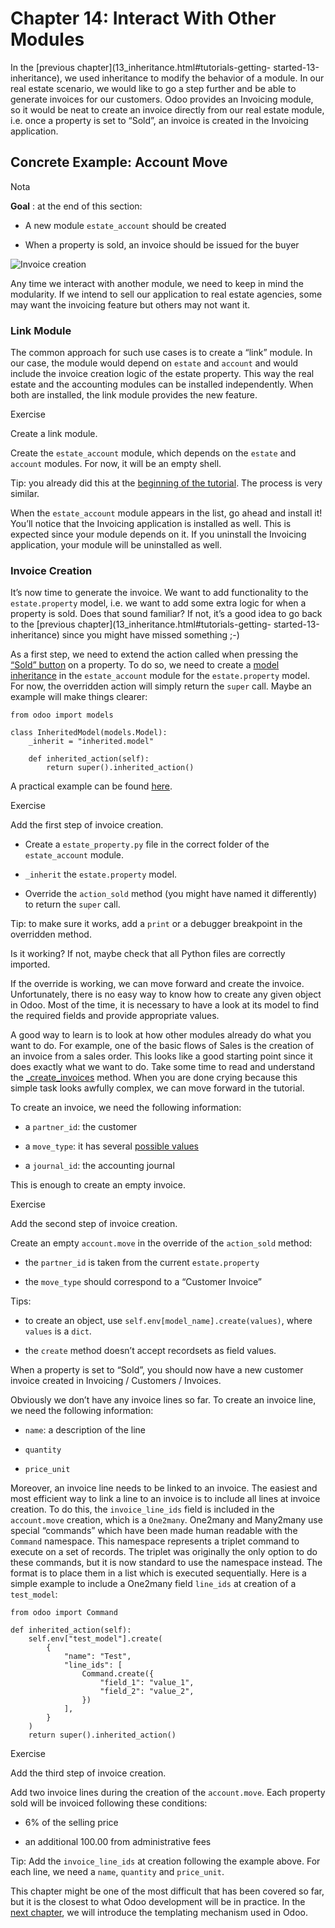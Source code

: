 # Chapter 14: Interact With Other Modules

In the [previous chapter](13_inheritance.html#tutorials-getting-
started-13-inheritance), we used inheritance to modify the behavior of a
module. In our real estate scenario, we would like to go a step further and be
able to generate invoices for our customers. Odoo provides an Invoicing
module, so it would be neat to create an invoice directly from our real estate
module, i.e. once a property is set to “Sold”, an invoice is created in the
Invoicing application.

## Concrete Example: Account Move

Nota

**Goal** : at the end of this section:

  * A new module `estate_account` should be created

  * When a property is sold, an invoice should be issued for the buyer

![Invoice creation](../../../_images/create_inv.gif)

Any time we interact with another module, we need to keep in mind the
modularity. If we intend to sell our application to real estate agencies, some
may want the invoicing feature but others may not want it.

### Link Module

The common approach for such use cases is to create a “link” module. In our
case, the module would depend on `estate` and `account` and would include the
invoice creation logic of the estate property. This way the real estate and
the accounting modules can be installed independently. When both are
installed, the link module provides the new feature.

Exercise

Create a link module.

Create the `estate_account` module, which depends on the `estate` and
`account` modules. For now, it will be an empty shell.

Tip: you already did this at the [beginning of the
tutorial](03_newapp.html#tutorials-getting-started-03-newapp). The process is
very similar.

When the `estate_account` module appears in the list, go ahead and install it!
You’ll notice that the Invoicing application is installed as well. This is
expected since your module depends on it. If you uninstall the Invoicing
application, your module will be uninstalled as well.

### Invoice Creation

It’s now time to generate the invoice. We want to add functionality to the
`estate.property` model, i.e. we want to add some extra logic for when a
property is sold. Does that sound familiar? If not, it’s a good idea to go
back to the [previous chapter](13_inheritance.html#tutorials-getting-
started-13-inheritance) since you might have missed something ;-)

As a first step, we need to extend the action called when pressing the [“Sold”
button](10_actions.html#tutorials-getting-started-10-actions) on a property.
To do so, we need to create a [model
inheritance](13_inheritance.html#tutorials-getting-started-13-inheritance) in
the `estate_account` module for the `estate.property` model. For now, the
overridden action will simply return the `super` call. Maybe an example will
make things clearer:

    
    
    from odoo import models
    
    class InheritedModel(models.Model):
        _inherit = "inherited.model"
    
        def inherited_action(self):
            return super().inherited_action()
    

A practical example can be found
[here](https://github.com/odoo/odoo/blob/f1f48cdaab3dd7847e8546ad9887f24a9e2ed4c1/addons/event_sale/models/account_move.py#L7-L16).

Exercise

Add the first step of invoice creation.

  * Create a `estate_property.py` file in the correct folder of the `estate_account` module.

  * `_inherit` the `estate.property` model.

  * Override the `action_sold` method (you might have named it differently) to return the `super` call.

Tip: to make sure it works, add a `print` or a debugger breakpoint in the
overridden method.

Is it working? If not, maybe check that all Python files are correctly
imported.

If the override is working, we can move forward and create the invoice.
Unfortunately, there is no easy way to know how to create any given object in
Odoo. Most of the time, it is necessary to have a look at its model to find
the required fields and provide appropriate values.

A good way to learn is to look at how other modules already do what you want
to do. For example, one of the basic flows of Sales is the creation of an
invoice from a sales order. This looks like a good starting point since it
does exactly what we want to do. Take some time to read and understand the
[_create_invoices](https://github.com/odoo/odoo/blob/f1f48cdaab3dd7847e8546ad9887f24a9e2ed4c1/addons/sale/models/sale.py#L610-L717)
method. When you are done crying because this simple task looks awfully
complex, we can move forward in the tutorial.

To create an invoice, we need the following information:

  * a `partner_id`: the customer

  * a `move_type`: it has several [possible values](https://github.com/odoo/odoo/blob/f1f48cdaab3dd7847e8546ad9887f24a9e2ed4c1/addons/account/models/account_move.py#L138-L147)

  * a `journal_id`: the accounting journal

This is enough to create an empty invoice.

Exercise

Add the second step of invoice creation.

Create an empty `account.move` in the override of the `action_sold` method:

  * the `partner_id` is taken from the current `estate.property`

  * the `move_type` should correspond to a “Customer Invoice”

Tips:

  * to create an object, use `self.env[model_name].create(values)`, where `values` is a `dict`.

  * the `create` method doesn’t accept recordsets as field values.

When a property is set to “Sold”, you should now have a new customer invoice
created in Invoicing / Customers / Invoices.

Obviously we don’t have any invoice lines so far. To create an invoice line,
we need the following information:

  * `name`: a description of the line

  * `quantity`

  * `price_unit`

Moreover, an invoice line needs to be linked to an invoice. The easiest and
most efficient way to link a line to an invoice is to include all lines at
invoice creation. To do this, the `invoice_line_ids` field is included in the
`account.move` creation, which is a `One2many`. One2many and Many2many use
special “commands” which have been made human readable with the `Command`
namespace. This namespace represents a triplet command to execute on a set of
records. The triplet was originally the only option to do these commands, but
it is now standard to use the namespace instead. The format is to place them
in a list which is executed sequentially. Here is a simple example to include
a One2many field `line_ids` at creation of a `test_model`:

    
    
    from odoo import Command
    
    def inherited_action(self):
        self.env["test_model"].create(
            {
                "name": "Test",
                "line_ids": [
                    Command.create({
                        "field_1": "value_1",
                        "field_2": "value_2",
                    })
                ],
            }
        )
        return super().inherited_action()
    

Exercise

Add the third step of invoice creation.

Add two invoice lines during the creation of the `account.move`. Each property
sold will be invoiced following these conditions:

  * 6% of the selling price

  * an additional 100.00 from administrative fees

Tip: Add the `invoice_line_ids` at creation following the example above. For
each line, we need a `name`, `quantity` and `price_unit`.

This chapter might be one of the most difficult that has been covered so far,
but it is the closest to what Odoo development will be in practice. In the
[next chapter](15_qwebintro.html#tutorials-getting-started-15-qwebintro), we
will introduce the templating mechanism used in Odoo.

